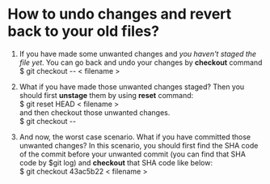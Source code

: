 # How to undo changes and revert back to your old files?

1. If you have made some unwanted changes and _you haven't staged the file yet_. You can go back and undo your changes by **checkout** command\
$ git checkout -- < filename >

2. What if you have made those unwanted changes staged? Then you should first **unstage** them by using **reset** command:\
$ git reset HEAD < filename >\
and then checkout those unwanted changes.\
$ git checkout -- <filename>

3. And now, the worst case scenario. What if you have committed those unwanted changes? In this scenario, you should first find the SHA code of the commit before your unwanted commit (you can find that SHA code by $git log) and **checkout** that SHA code like below:\
$ git checkout 43ac5b22 < filename >





